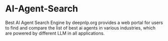 # AI-Agent-Search
Best AI Agent Search Engine by deepnlp.org provides a web portal for users to find and compare the list of best ai agents in various industries, which are powered by different LLM in all applications.

